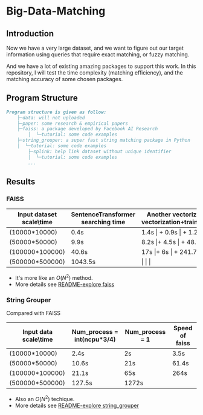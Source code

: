 # Big-Data-Matching

## Introduction
Now we have a very large dataset, and we want to figure out our target information using queries that require exact matching, or fuzzy matching.

And we have a lot of existing amazing packages to support this work. In this repository, I will test the time complexity (matching efficiency), and the matching accuracy of some chosen packages.

## Program Structure

```markdown
Program structure is given as follow:
    ├─data: will not uploaded
    ├─paper: some research & empirical papers
    ├─faiss: a package developed by Facebook AI Research
		│  └─tutorial: some code examples
    ├─string_grouper: a super fast string matching package in Python
    │  └─tutorial: some code examples
		├─splink: help link dataset without unique identifier
		│  └─tutorial: some code examples
		...
```

## Results

### FAISS

| Input dataset scale\time | SentenceTransformer<br />searching time | Another vectorization (TFIDF)<br />vectorization+training+searching | GPU version |
| ------------------------ | --------------------------------------- | ------------------------------------------------------------ | ----------- |
| (10000*10000)            | 0.4s                                    | 1.4s \| + 0.9s  \| + 1.2s   \| = 3.5s                        |             |
| (50000*50000)            | 9.9s                                    | 8.2s \|+ 4.5s   \| + 48.7s \|= 61.4s                         |             |
| (100000*100000)          | 40.6s                                   | 17s  \|+ 6s      \| + 241.7s\| = 264s                        |             |
| (500000*500000)          | 1043.5s                                 | \|             \|                \|                          |             |

- It's more like an $O(N^2)$ method.
- More details see [README-explore faiss](https://github.com/ZhimingMei/Big-Data-Matching/tree/main/faiss#readme)

### String Grouper

Compared with FAISS

| Input data scale\time | Num_process = int(ncpu\*3/4) | Num_process = 1 | Speed of faiss |
| --------------------- | ---------------------------- | --------------- | -------------- |
| (10000*10000)         | 2.4s                         | 2s              | 3.5s           |
| (50000*50000)         | 10.6s                        | 21s             | 61.4s          |
| (100000*100000)       | 21.1s                        | 65s             | 264s           |
| (500000*500000)       | 127.5s                       | 1272s           |                |

- Also an $O(N^2)$ techique.
- More details see [README-explore string_grouper](https://github.com/ZhimingMei/Big-Data-Matching/tree/main/string_grouper#readme)
